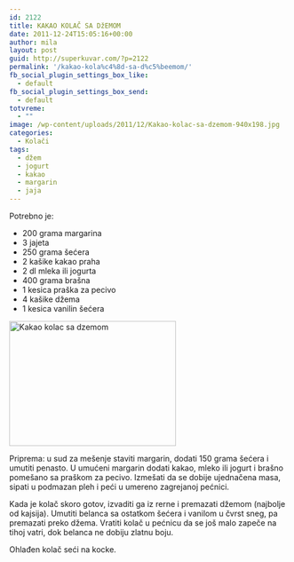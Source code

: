 ```yaml
---
id: 2122
title: KAKAO KOLAČ SA DžEMOM
date: 2011-12-24T15:05:16+00:00
author: mila
layout: post
guid: http://superkuvar.com/?p=2122
permalink: '/kakao-kola%c4%8d-sa-d%c5%beemom/'
fb_social_plugin_settings_box_like:
  - default
fb_social_plugin_settings_box_send:
  - default
totvreme:
  - ""
image: /wp-content/uploads/2011/12/Kakao-kolac-sa-dzemom-940x198.jpg
categories:
  - Kolači
tags:
  - džem
  - jogurt
  - kakao
  - margarin
  - jaja
---
```

Potrebno je:

  * 200 grama margarina
  * 3 jajeta
  * 250 grama šećera
  * 2 kašike kakao praha
  * 2 dl mleka ili jogurta
  * 400 grama brašna
  * 1 kesica praška za pecivo
  * 4 kašike džema
  * 1 kesica vanilin šećera

<img class="alignnone size-medium wp-image-5621" src="//superkuvar.com/wp-content/uploads/2011/12/Kakao-kolac-sa-dzemom-300x225.jpg" alt="Kakao kolac sa dzemom" width="300" height="225" /> 

Priprema: u sud za mešenje staviti margarin, dodati 150 grama šećera i umutiti penasto. U umućeni margarin dodati kakao, mleko ili jogurt i brašno pomešano sa praškom za pecivo. Izmešati da se dobije ujednačena masa, sipati u podmazan pleh i peći u umereno zagrejanoj pećnici.

Kada je kolač skoro gotov, izvaditi ga iz rerne i premazati džemom (najbolje od kajsija). Umutiti belanca sa ostatkom šećera i vanilom u čvrst sneg, pa premazati preko džema. Vratiti kolač u pećnicu da se još malo zapeče na tihoj vatri, dok belanca ne dobiju zlatnu boju.

Ohlađen kolač seći na kocke.